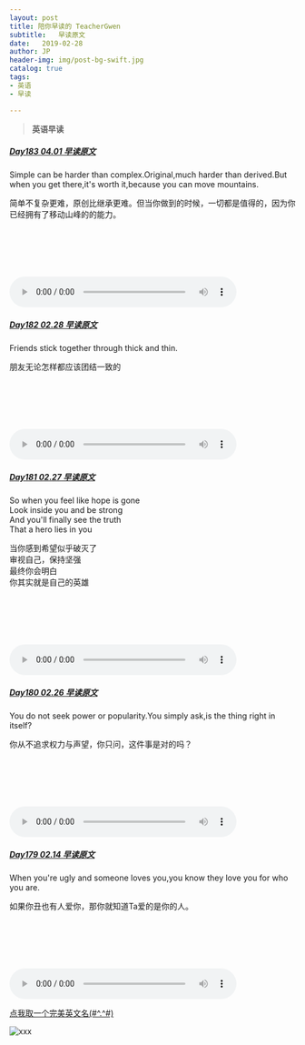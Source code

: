 ```yaml
---
layout: post
title: 陪你早读的 TeacherGwen
subtitle:   早读原文
date:   2019-02-28
author: JP
header-img: img/post-bg-swift.jpg
catalog: true
tags:
- 英语
- 早读

---
```


>  **英语早读**

##### [Day183 04.01 早读原文](https://mp.weixin.qq.com/s/-RV9X2HRCdUMVLJa8HhYDQ)

Simple can be harder than complex.Original,much harder than derived.But when you get there,it's worth it,because you can move mountains.

简单不复杂更难，原创比继承更难。但当你做到的时候，一切都是值得的，因为你已经拥有了移动山峰的的能力。

<audio style="height:140;width:400;" controls="controls" src="https://res.wx.qq.com/voice/getvoice?mediaid=MzI4OTAyODUxNF8yNjUzNTIxNTM5">
</audio>


##### [Day182 02.28 早读原文](https://mp.weixin.qq.com/s/qVddL76XLVt4MPCYNrxXmw)

Friends stick together through thick and thin.

朋友无论怎样都应该团结一致的

<audio style="height:140;width:400;" controls="controls" src="https://res.wx.qq.com/voice/getvoice?mediaid=MzI4OTAyODUxNF8yNjUzNTIwNDYw">
</audio>

##### [Day181 02.27 早读原文](https://mp.weixin.qq.com/s/mrkUWEmR_JceJFJjvl6ROg)

So when you feel like hope is gone<br>
Look inside you and be strong<br>
And you'll finally see the truth<br>
That a hero lies in you

当你感到希望似乎破灭了<br>
审视自己，保持坚强<br>
最终你会明白<br>
你其实就是自己的英雄

<audio style="height:140;width:400;" controls="controls" src="https://res.wx.qq.com/voice/getvoice?mediaid=MzI4OTAyODUxNF8yNjUzNTIwNDUw">
</audio>

##### [Day180 02.26 早读原文](https://mp.weixin.qq.com/s/YR9oB-GewPpH_pWi0OMFPA)

You do not seek power or popularity.You simply ask,is the thing right in itself?

你从不追求权力与声望，你只问，这件事是对的吗？

<audio style="height:140;width:400;" controls="controls" src="https://res.wx.qq.com/voice/getvoice?mediaid=MzI4OTAyODUxNF8yNjUzNTIwNDM3">
</audio>

##### [Day179 02.14 早读原文](https://mp.weixin.qq.com/s/xgtKN4KVsKF3CruATXOEEQ)

When you're ugly and someone loves you,you know they love you for who you are.

如果你丑也有人爱你，那你就知道Ta爱的是你的人。

<audio style="height:140;width:400;" controls="controls" src="https://res.wx.qq.com/voice/getvoice?mediaid=MzI4OTAyODUxNF8yNjUzNTE5OTk2">
</audio>


[点我取一个完美英文名(#^.^#)](http://ename.shanbay.com.cn)

![xxx]()